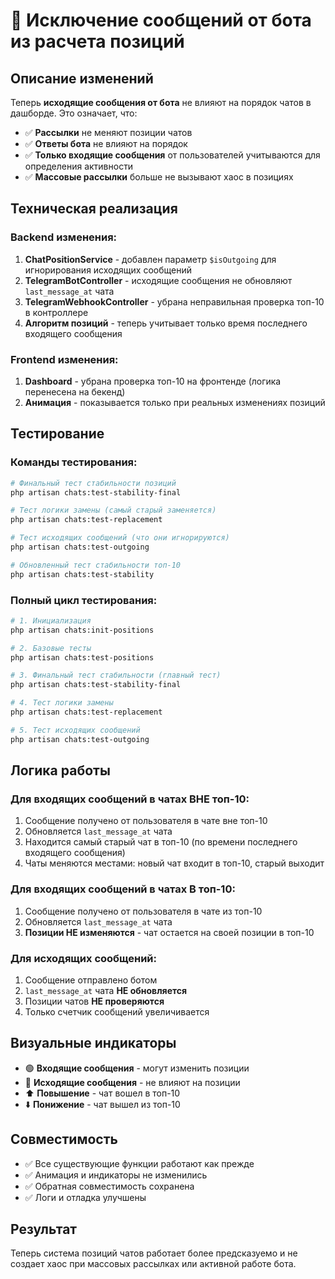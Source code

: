 # 🤖 Исключение сообщений от бота из расчета позиций

## Описание изменений

Теперь **исходящие сообщения от бота** не влияют на порядок чатов в дашборде. Это означает, что:

- ✅ **Рассылки** не меняют позиции чатов
- ✅ **Ответы бота** не влияют на порядок
- ✅ **Только входящие сообщения** от пользователей учитываются для определения активности
- ✅ **Массовые рассылки** больше не вызывают хаос в позициях

## Техническая реализация

### Backend изменения:

1. **ChatPositionService** - добавлен параметр `$isOutgoing` для игнорирования исходящих сообщений
2. **TelegramBotController** - исходящие сообщения не обновляют `last_message_at` чата
3. **TelegramWebhookController** - убрана неправильная проверка топ-10 в контроллере
4. **Алгоритм позиций** - теперь учитывает только время последнего входящего сообщения

### Frontend изменения:

1. **Dashboard** - убрана проверка топ-10 на фронтенде (логика перенесена на бекенд)
2. **Анимация** - показывается только при реальных изменениях позиций

## Тестирование

### Команды тестирования:

```bash
# Финальный тест стабильности позиций
php artisan chats:test-stability-final

# Тест логики замены (самый старый заменяется)
php artisan chats:test-replacement

# Тест исходящих сообщений (что они игнорируются)
php artisan chats:test-outgoing

# Обновленный тест стабильности топ-10
php artisan chats:test-stability
```

### Полный цикл тестирования:

```bash
# 1. Инициализация
php artisan chats:init-positions

# 2. Базовые тесты
php artisan chats:test-positions

# 3. Финальный тест стабильности (главный тест)
php artisan chats:test-stability-final

# 4. Тест логики замены
php artisan chats:test-replacement

# 5. Тест исходящих сообщений
php artisan chats:test-outgoing
```

## Логика работы

### Для входящих сообщений в чатах ВНЕ топ-10:
1. Сообщение получено от пользователя в чате вне топ-10
2. Обновляется `last_message_at` чата
3. Находится самый старый чат в топ-10 (по времени последнего входящего сообщения)
4. Чаты меняются местами: новый чат входит в топ-10, старый выходит

### Для входящих сообщений в чатах В топ-10:
1. Сообщение получено от пользователя в чате из топ-10
2. Обновляется `last_message_at` чата
3. **Позиции НЕ изменяются** - чат остается на своей позиции в топ-10

### Для исходящих сообщений:
1. Сообщение отправлено ботом
2. `last_message_at` чата **НЕ обновляется**
3. Позиции чатов **НЕ проверяются**
4. Только счетчик сообщений увеличивается

## Визуальные индикаторы

- 🟢 **Входящие сообщения** - могут изменить позиции
- 🤖 **Исходящие сообщения** - не влияют на позиции
- ⬆️ **Повышение** - чат вошел в топ-10
- ⬇️ **Понижение** - чат вышел из топ-10

## Совместимость

- ✅ Все существующие функции работают как прежде
- ✅ Анимация и индикаторы не изменились
- ✅ Обратная совместимость сохранена
- ✅ Логи и отладка улучшены

## Результат

Теперь система позиций чатов работает более предсказуемо и не создает хаос при массовых рассылках или активной работе бота. 